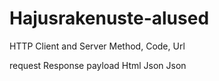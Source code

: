 # Hajusrakenuste-alused


HTTP
Client and Server
Method, Code, Url

request    Response
payload    Html
Json       Json

